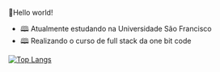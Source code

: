 👋Hello world!

- 🕮 Atualmente estudando na Universidade São Francisco 
- 🕮 Realizando o curso de full stack da one bit code

[![Top Langs](https://github-readme-stats.vercel.app/api/top-langs/?username=Murilo358&hide_progress=true)](https://github.com/Murilo358/github-readme-statsbg_color=00000000)
